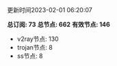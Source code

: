 更新时间2023-02-01 06:20:07

**总订阅: 73**
**总节点: 662**
**有效节点: 146**
- v2ray节点: 130
- trojan节点: 8
- ss节点: 8
